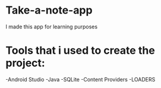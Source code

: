 # Take-a-note-app
I made this app for learning purposes
# Tools that i used to create the project:
-Android Studio
-Java
-SQLite
-Content Providers
-LOADERS 

